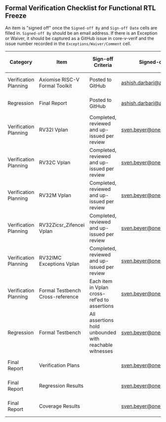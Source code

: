 ## Formal Verification Checklist for Functional RTL Freeze
An item is "signed off" once the `Signed-off By` and `Sign-off Date` cells are filled in. `Signed-off By` should be an email address.  If there is an Exception or Waiver, it should be captured as a GitHub issue in core-v-verif and the issue number recorded in the `Exceptions/Waiver/Comment` cell.

| Category              | Item                             | Sign-off Criteria                                      | Signed-off By               | Sign-off Date | Exceptions/Waivers                         |
| --------------------- | -------------------------------- | ------------------------------------------------------ | --------------------------- | ------------- | ------------------------------------------ |
| Verification Planning | Axiomise RISC-V Formal Toolkit   | Posted to GitHub                                       | ashish.darbari@axiomise.com | yyyy-mm-dd    | Captured as cv32e40p GitHub issue          |
| Regression            | Final Report                     | Posted to GitHub                                       | ashish.darbari@axiomise.com | yyyy-mm-dd    | Captured as cv32e40p GitHub issues         |
| Verification Planning | RV32I Vplan                      | Completed, reviewed and up-issued per review           | sven.beyer@onespin.com      | yyyy-mm-dd    | Captured as cv32e40p GitHub issues         |
| Verification Planning | RV32C Vplan                      | Completed, reviewed and up-issued per review           | sven.beyer@onespin.com      | yyyy-mm-dd    | Captured as cv32e40p GitHub issues         |
| Verification Planning | RV32M Vplan                      | Completed, reviewed and up-issued per review           | sven.beyer@onespin.com      | yyyy-mm-dd    | Captured as cv32e40p GitHub issues         |
| Verification Planning | RV32Zicsr_Zifencei Vplan         | Completed, reviewed and up-issued per review           | sven.beyer@onespin.com      | yyyy-mm-dd    | Captured as cv32e40p GitHub issues         |
| Verification Planning | RV32IMC Exceptions Vplan         | Completed, reviewed and up-issued per review           | sven.beyer@onespin.com      | yyyy-mm-dd    | Captured as cv32e40p GitHub issues         |
| Verification Planning | Formal Testbench Cross-reference | Each item in Vplan cross-ref’ed to assertions          | sven.beyer@onespin.com      | yyyy-mm-dd    | Captured as cv32e40p GitHub issues         |
| Regression            | Formal Testbench                 | All assertions hold unbounded with reachable witnesses | sven.beyer@onespin.com      | yyyy-mm-dd    | Partial results for M Extension Assertions |
| Final Report          | Verification Plans               |                                                        | sven.beyer@onespin.com      | yyyy-mm-dd    |                                            |
| Final Report          | Regression Results               |                                                        | sven.beyer@onespin.com      | yyyy-mm-dd    |                                            |
| Final Report          | Coverage Results                 |                                                        | sven.beyer@onespin.com      | yyyy-mm-dd    |                                            |
